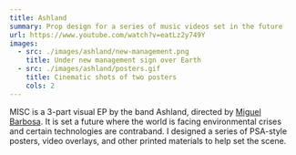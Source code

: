 ```yaml
---
title: Ashland
summary: Prop design for a series of music videos set in the future
url: https://www.youtube.com/watch?v=eatLz2y749Y
images:
  - src: ./images/ashland/new-management.png
    title: Under new management sign over Earth
  - src: ./images/ashland/posters.gif
    title: Cinematic shots of two posters
    cols: 2
---
```

MISC is a 3-part visual EP by the band Ashland, directed by [Miguel Barbosa](https://yeahfilms.tv/). It is set a future where the world is facing environmental crises and certain technologies are contraband. I designed a series of PSA-style posters, video overlays, and other printed materials to help set the scene.
